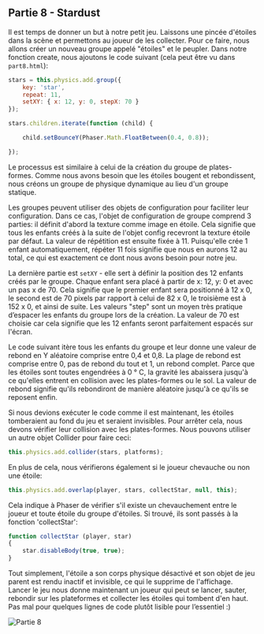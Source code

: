 ## Partie 8 - Stardust

Il est temps de donner un but à notre petit jeu. Laissons une pincée d'étoiles dans la scène et permettons au joueur de les collecter. Pour ce faire, nous allons créer un nouveau groupe appelé "étoiles" et le peupler. Dans notre fonction create, nous ajoutons le code suivant (cela peut être vu dans `part8.html`):

```JavaScript
stars = this.physics.add.group({
    key: 'star',
    repeat: 11,
    setXY: { x: 12, y: 0, stepX: 70 }
});

stars.children.iterate(function (child) {

    child.setBounceY(Phaser.Math.FloatBetween(0.4, 0.8));

});
```

Le processus est similaire à celui de la création du groupe de plates-formes. Comme nous avons besoin que les étoiles bougent et rebondissent, nous créons un groupe de physique dynamique au lieu d'un groupe statique.

Les groupes peuvent utiliser des objets de configuration pour faciliter leur configuration. Dans ce cas, l'objet de configuration de groupe comprend 3 parties: il définit d'abord la texture comme image en étoile. Cela signifie que tous les enfants créés à la suite de l'objet config recevront la texture étoile par défaut. La valeur de répétition est ensuite fixée à 11. Puisqu'elle crée 1 enfant automatiquement, répéter 11 fois signifie que nous en aurons 12 au total, ce qui est exactement ce dont nous avons besoin pour notre jeu.

La dernière partie est `setXY` - elle sert à définir la position des 12 enfants créés par le groupe. Chaque enfant sera placé à partir de x: 12, y: 0 et avec un pas x de 70. Cela signifie que le premier enfant sera positionné à 12 x 0, le second est de 70 pixels par rapport à celui de 82 x 0, le troisième est à 152 x 0, et ainsi de suite. Les valeurs "step" sont un moyen très pratique d’espacer les enfants du groupe lors de la création. La valeur de 70 est choisie car cela signifie que les 12 enfants seront parfaitement espacés sur l'écran.

Le code suivant itère tous les enfants du groupe et leur donne une valeur de rebond en Y aléatoire comprise entre 0,4 et 0,8. La plage de rebond est comprise entre 0, pas de rebond du tout et 1, un rebond complet. Parce que les étoiles sont toutes engendrées à 0 ° C, la gravité les abaissera jusqu'à ce qu'elles entrent en collision avec les plates-formes ou le sol. La valeur de rebond signifie qu'ils rebondiront de manière aléatoire jusqu'à ce qu'ils se reposent enfin.

Si nous devions exécuter le code comme il est maintenant, les étoiles tomberaient au fond du jeu et seraient invisibles. Pour arrêter cela, nous devons vérifier leur collision avec les plates-formes. Nous pouvons utiliser un autre objet Collider pour faire ceci:

```JavaScript
this.physics.add.collider(stars, platforms);
```

En plus de cela, nous vérifierons également si le joueur chevauche ou non une étoile:

```JavaScript
this.physics.add.overlap(player, stars, collectStar, null, this);
```

Cela indique à Phaser de vérifier s'il existe un chevauchement entre le joueur et toute étoile du groupe d'étoiles. Si trouvé, ils sont passés à la fonction 'collectStar':

```JavaScript
function collectStar (player, star)
{
    star.disableBody(true, true);
}
```

Tout simplement, l'étoile a son corps physique désactivé et son objet de jeu parent est rendu inactif et invisible, ce qui le supprime de l'affichage. Lancer le jeu nous donne maintenant un joueur qui peut se lancer, sauter, rebondir sur les plateformes et collecter les étoiles qui tombent d'en haut. Pas mal pour quelques lignes de code plutôt lisible pour l’essentiel :)

![Partie 8](../../content/images/part8.png)
